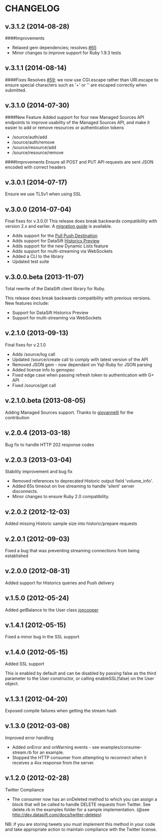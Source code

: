 CHANGELOG
================================

v.3.1.2 (2014-08-28)
--------------------

####Improvements
* Relaxed gem dependencies; resolves [#65](https://github.com/datasift/datasift-ruby/issues/65)
* Minor changes to improve support for Ruby 1.9.3 tests

v.3.1.1 (2014-08-14)
--------------------

####Fixes
Resolves [#59](https://github.com/datasift/datasift-ruby/issues/59); we now use CGI.escape rather than URI.escape to ensure special characters such as '+' or '\' are escaped correctly when submitted.

v.3.1.0 (2014-07-30)
--------------------

####New Feature
Added support for four new Managed Sources API endpoints to improve usability of the Managed Sources API, and make it easier to add or remove resources or authentication tokens
* /source/auth/add
* /source/auth/remove
* /source/resource/add
* /source/resource/remove

####Improvements
Ensure all POST and PUT API requests are sent JSON encoded with correct headers

v.3.0.1 (2014-07-17)
--------------------

Ensure we use TLSv1 when using SSL

v.3.0.0 (2014-07-04)
--------------------

Final fixes for v.3.0.0!
This release does break backwards compatibility with version 2.x and earlier. A [migration guide](https://github.com/datasift/datasift-ruby/blob/3.0.0/MIGRATING_TO_V.3.0.0.md) is available.
* Adds support for the [Pull Push Destination](http://dev.datasift.com/docs/push/connectors/pull)
* Adds support for DataSift [Historics Preview](http://dev.datasift.com/docs/historics/preview)
* Adds support for the new Dynamic Lists feature
* Adds support for multi-streaming via WebSockets
* Added a CLI to the library
* Updated test suite

v.3.0.0.beta (2013-11-07)
-------------------------

Total rewrite of the DataSift client library for Ruby.

This release does break backwards compatibility with previous versions. New features include:
* Support for DataSift Historics Preview
* Support for multi-streaming via WebSockets

v.2.1.0 (2013-09-13)
--------------------

Final fixes for v.2.1.0

* Adds /source/log call
* Updated /source/create call to comply with latest version of the API
* Removed JSON gem - now dependant on Yajl-Ruby for JSON parsing
* Added license info to gemspec
* Fixed edge case when passing refresh token to authentication with G+ API
* Fixed /source/get call

v.2.1.0.beta (2013-08-05)
-------------------------

Adding Managed Sources support.
Thanks to [giovannelli](https://github.com/giovannelli) for the contribution

v.2.0.4 (2013-03-18)
--------------------

Bug fix to handle HTTP 202 response codes

v.2.0.3 (2013-03-04)
--------------------

Stability improvement and bug fix

* Removed references to deprecated Historic output field 'volume_info'.
* Added 65s timeout on live streaming to handle 'silent' server disconnects.
* Minor changes to ensure Ruby 2.0 compatibility.

v.2.0.2 (2012-12-03)
--------------------

Added missing Historic sample size into historic/prepare requests

v.2.0.1 (2012-09-03)
--------------------

Fixed a bug that was preventing streaming connections from being established

v.2.0.0 (2012-08-31)
--------------------

Added support for Historics queries and Push delivery

v.1.5.0 (2012-05-24)
--------------------

Added getBalance to the User class [joncooper](https://github.com/joncooper)

v.1.4.1 (2012-05-15)
--------------------

Fixed a minor bug in the SSL support

v.1.4.0 (2012-05-15)
--------------------

Added SSL support

This is enabled by default and can be disabled by passing false as the third
parameter to the User constructor, or calling enableSSL(false) on the User
object.

v.1.3.1 (2012-04-20)
--------------------

Exposed compile failures when getting the stream hash

v.1.3.0 (2012-03-08)
--------------------

Improved error handling

* Added onError and onWarning events - see examples/consume-stream.rb for an example.
* Stopped the HTTP consumer from attempting to reconnect when it receives a 4xx response from the server.

v.1.2.0 (2012-02-28)
--------------------

Twitter Compliance

* The consumer now has an onDeleted method to which you can assign a block that will be called to handle DELETE requests from Twitter. See delete.rb in the examples folder for a sample implementation. (@see http://dev.datasift.com/docs/twitter-deletes)

NB: if you are storing tweets you must implement this method in your code
and take appropriate action to maintain compliance with the Twitter license.
